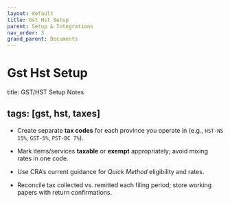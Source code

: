 ```yaml
---
layout: default
title: Gst Hst Setup
parent: Setup & Integrations
nav_order: 3
grand_parent: Documents
---
```


# Gst Hst Setup

title: GST/HST Setup Notes

## tags: [gst, hst, taxes]

- Create separate **tax codes** for each province you operate in (e.g., `HST-NS 15%`, `GST-5%`, `PST-BC 7%`).

- Mark items/services **taxable** or **exempt** appropriately; avoid mixing rates in one code.

- Use CRA’s current guidance for *Quick Method* eligibility and rates.

- Reconcile tax collected vs. remitted each filing period; store working papers with return confirmations.
